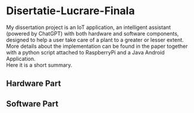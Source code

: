 # Disertatie-Lucrare-Finala

My dissertation project is an IoT application, an intelligent assistant (powered by ChatGPT) with both hardware and software components, designed to help a user take care of a plant to a greater or lesser extent.  
More details about the implementation can be found in the paper together with a python script attached to RaspberryPi and a Java Android Application.  
Here it is a short summary.  

## Hardware Part

## Software Part
